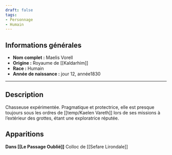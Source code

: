 ```yaml
---
draft: false
tags:
- Personnage
- Humain
---
```


## **Informations générales**

- **Nom complet :** Maelis Vorell
- **Origine :** Royaume de [[Kaldarhim]]
- **Race :** Humain
- **Année de naissance :** jour 12, année1830

---

## **Description**

Chasseuse expérimentée. Pragmatique et protectrice, elle est presque toujours sous les ordres de [[temp/Kaelen Vareth]] lors de ses missions à l’extérieur des grottes, étant une exploratrice réputée.

## **Apparitions**

**Dans [[Le Passage Oublié]]** Colloc de [[Sefare Lirondale]]